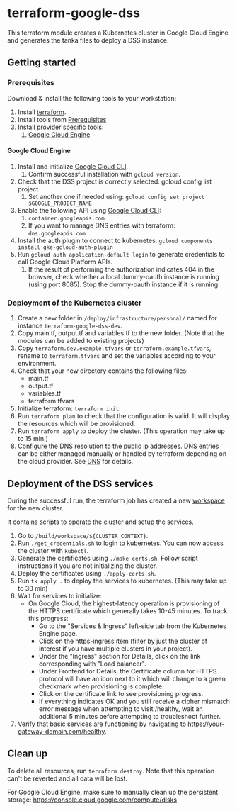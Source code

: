 # terraform-google-dss

This terraform module creates a Kubernetes cluster in Google Cloud Engine and generates 
the tanka files to deploy a DSS instance.

## Getting started

### Prerequisites
Download & install the following tools to your workstation:

1. Install [terraform](https://developer.hashicorp.com/terraform/downloads).
2. Install tools from [Prerequisites](../../../../build/README.md)
3. Install provider specific tools:
    1. [Google Cloud Engine](./README.md#google-cloud-engine)
    
#### Google Cloud Engine

1. Install and initialize [Google Cloud CLI](https://cloud.google.com/sdk/docs/install-sdk).
    1. Confirm successful installation with `gcloud version`.
2. Check that the DSS project is correctly selected: gcloud config list project
    1. Set another one if needed using: `gcloud config set project $GOOGLE_PROJECT_NAME`
3. Enable the following API using [Google Cloud CLI](https://cloud.google.com/endpoints/docs/openapi/enable-api#gcloud):
    1. `container.googleapis.com`
    2. If you want to manage DNS entries with terraform: `dns.googleapis.com`
4. Install the auth plugin to connect to kubernetes: `gcloud components install gke-gcloud-auth-plugin`
5. Run `gcloud auth application-default login` to generate credentials to call Google Cloud Platform APIs.
    1. If the result of performing the authorization indicates 404 in the browser, check whether a local dummy-oauth instance is running (using port 8085).  Stop the dummy-oauth instance if it is running.

### Deployment of the Kubernetes cluster

1. Create a new folder in `/deploy/infrastructure/personal/` named for instance `terraform-google-dss-dev`.
2. Copy main.tf, output.tf and variables.tf to the new folder. (Note that the modules can be added to existing projects)
3. Copy `terraform.dev.example.tfvars` or `terraform.example.tfvars`, rename to `terraform.tfvars` and set the variables according to your environment.
4. Check that your new directory contains the following files:
   - main.tf
   - output.tf
   - variables.tf
   - terraform.tfvars
5. Initialize terraform: `terraform init`.
6. Run `terraform plan` to check that the configuration is valid. It will display the resources which will be provisioned.
7. Run `terraform apply` to deploy the cluster. (This operation may take up to 15 min.)
8. Configure the DNS resolution to the public ip addresses. DNS entries can be either managed manually or 
handled by terraform depending on the cloud provider. See [DNS](DNS.md) for details.

## Deployment of the DSS services

During the successful run, the terraform job has created a new [workspace](../../../../build/workspace/)
for the new cluster.

It contains scripts to operate the cluster and setup the services.

1. Go to `/build/workspace/${CLUSTER_CONTEXT}`.
2. Run `./get_credentials.sh` to login to kubernetes. You can now access the cluster with `kubectl`.
3. Generate the certificates using `./make-certs.sh`. Follow script instructions if you are not initializing the cluster.
4. Deploy the certificates using `./apply-certs.sh`.
5. Run `tk apply .` to deploy the services to kubernetes. (This may take up to 30 min)
6. Wait for services to initialize:
    - On Google Cloud, the highest-latency operation is provisioning of the HTTPS certificate which generally takes 10-45 minutes. To track this progress:
        - Go to the "Services & Ingress" left-side tab from the Kubernetes Engine page.
        - Click on the https-ingress item (filter by just the cluster of interest if you have multiple clusters in your project).
        - Under the "Ingress" section for Details, click on the link corresponding with "Load balancer".
        - Under Frontend for Details, the Certificate column for HTTPS protocol will have an icon next to it which will change to a green checkmark when provisioning is complete.
        - Click on the certificate link to see provisioning progress.
        - If everything indicates OK and you still receive a cipher mismatch error message when attempting to visit /healthy, wait an additional 5 minutes before attempting to troubleshoot further.
7. Verify that basic services are functioning by navigating to https://your-gateway-domain.com/healthy.

## Clean up

To delete all resources, run `terraform destroy`. Note that this operation can't be reverted and all data will be lost.

For Google Cloud Engine, make sure to manually clean up the persistent storage: https://console.cloud.google.com/compute/disks 